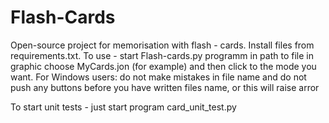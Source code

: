 # Flash-Cards
Open-source project for memorisation with flash - cards. Install files from requirements.txt.
To use - start Flash-cards.py programm in path to file in graphic choose MyCards.jon (for example) and then click to the mode you want.
For Windows users:
do not make mistakes in file name and do not push any buttons before you have written files name, or this will raise arror

To start unit tests - just start program card_unit_test.py
